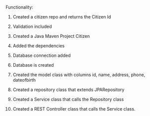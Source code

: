 Functionality:
1. Created a citizen repo and returns the Citizen Id
2. Validation included

1. Created a Java Maven Project Citizen
2. Added the dependencies
3. Database connection added
4. Database is created
5. Created the model class with columns id, name, address, phone, dateofbirth
6. Created a repository class that extends JPARepository
7. Created a Service class that calls the Repository class
8. Created a REST Controller class that calls the Service class. 



